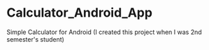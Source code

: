 # Calculator_Android_App
Simple Calculator for Android (I created this project when I was 2nd semester's student)
